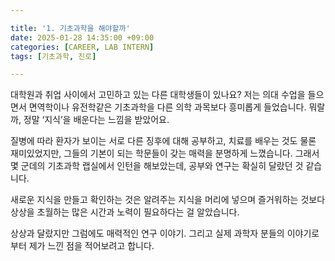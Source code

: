 ```yaml
---

title: '1. 기초과학을 해야할까'
date: 2025-01-28 14:35:00 +09:00
categories: [CAREER, LAB INTERN]
tags: [기초과학, 진로]

---
```


대학원과 취업 사이에서 고민하고 있는 다른 대학생들이 있나요? 저는 의대 수업을 들으면서 면역학이나 유전학같은 기초과학을 다른 의학 과목보다 흥미롭게 들었습니다. 뭐랄까, 정말 ‘지식’을 배운다는 느낌을 받았어요. 

질병에 따라 환자가 보이는 서로 다른 징후에 대해 공부하고, 치료를 배우는 것도 물론 재미있었지만, 그들의 기본이 되는 학문들이 갖는 매력을 분명하게 느꼈습니다. 그래서 몇 군데의 기초과학 랩실에서 인턴을 해보았는데, 공부와 연구는 확실히 달랐던 것 같습니다. 

새로운 지식을 만들고 확인하는 것은 알려주는 지식을 머리에 넣으며 즐거워하는 것보다 상상을 초월하는 많은 시간과 노력이 필요하다는 걸 알았습니다.

상상과 달랐지만 그럼에도 매력적인 연구 이야기. 
그리고 실제 과학자 분들의 이야기로부터 제가 느낀 점을 적어보려고 합니다.
